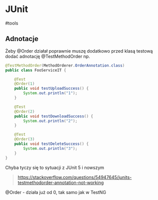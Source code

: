 # JUnit
#tools

## Adnotacje

Żeby @Order działał poprawnie muszę dodatkowo przed klasą testową dodać adnotację @TestMethodOrder np.
```java
@TestMethodOrder(MethodOrderer.OrderAnnotation.class)
public class FooServiceIT {

    @Test
    @Order(1)
    public void testUploadSuccess() {
        System.out.println("1");
    }

    @Test
    @Order(2)
    public void testDownloadSuccess() {
        System.out.println("2");
    }

    @Test
    @Order(3)
    public void testDeleteSuccess() {
        System.out.println("3");
    }
}
```
Chyba tyczy się to sytuacji z JUnit 5 i nowszym
>https://stackoverflow.com/questions/54947645/junits-testmethodorder-annotation-not-working

@Order - działa już od 0, tak samo jak w TestNG